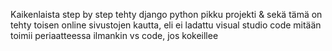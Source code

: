 Kaikenlaista step by step tehty django python pikku projekti & sekä tämä on tehty toisen online sivustojen kautta, eli ei ladattu visual studio code mitään
toimii periaatteessa ilmankin vs code, jos kokeillee

